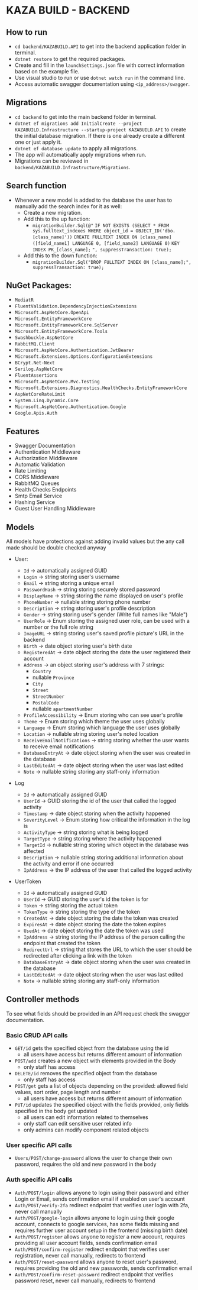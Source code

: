 # KAZA BUILD - BACKEND

## How to run
 - `cd backend/KAZABUILD.API` to get into the backend application folder in terminal.
 - `dotnet restore` to get the required packages.
 - Create and fill in the `launchSettings.json` file with correct information based on the example file.
 - Use visual studio to run or use `dotnet watch run` in the command line.
 - Access automatic swagger documentation using `<ip_address>/swagger`.

## Migrations
 - `cd backend` to get into the main backend folder in terminal.
 - `dotnet ef migrations add InitialCreate --project KAZABUILD.Infrastructure --startup-project KAZABUILD.API` to create the initial database migration. If there is one already create a different one or just apply it.
 - `dotnet ef database update` to apply all migrations.
 - The app will automatically apply migrations when run.
 - Migrations can be reviewed in `backend/KAZABUILD.Infrastructure/Migrations`.

## Search function
 - Whenever a new model is added to the database the user has to manually add the search index for it as well:
   - Create a new migration.
   - Add this to the up function:
     - `migrationBuilder.Sql(@"`
            `IF NOT EXISTS (SELECT * FROM sys.fulltext_indexes WHERE object_id = OBJECT_ID('dbo.[class_name]'))`
                `CREATE FULLTEXT INDEX ON [class_name]([field_name1] LANGUAGE 0, [field_name2] LANGUAGE 0)`
                `KEY INDEX PK_[class_name];`
        `", suppressTransaction: true);`
   - Add this to the down function:
     - `migrationBuilder.Sql("DROP FULLTEXT INDEX ON [class_name];", suppressTransaction: true);`
    

## NuGet Packages:
- `MediatR`
- `FluentValidation.DependencyInjectionExtensions`
- `Microsoft.AspNetCore.OpenApi`
- `Microsoft.EntityFrameworkCore`
- `Microsoft.EntityFrameworkCore.SqlServer`
- `Microsoft.EntityFrameworkCore.Tools`
- `Swashbuckle.AspNetCore`
- `RabbitMQ.Client`
- `Microsoft.AspNetCore.Authentication.JwtBearer`
- `Microsoft.Extensions.Options.ConfigurationExtensions`
- `BCrypt.Net-Next`
- `Serilog.AspNetCore`
- `FluentAssertions`
- `Microsoft.AspNetCore.Mvc.Testing`
- `Microsoft.Extensions.Diagnostics.HealthChecks.EntityFrameworkCore`
- `AspNetCoreRateLimit`
- `System.Linq.Dynamic.Core`
- `Microsoft.AspNetCore.Authentication.Google`
- `Google.Apis.Auth`

## Features
- Swagger Documentation
- Authentication Middleware
- Authorization Middleware
- Automatic Validation
- Rate Limiting
- CORS Middleware
- RabbitMQ Queues
- Health Checks Endpoints
- Smtp Email Service
- Hashing Service
- Guest User Handling Middleware

## Models
All models have protections against adding invalid values but the any call made should be double checked anyway

- User:
  - `Id` -> automatically assigned GUID
  - `Login` -> string storing user's username
  - `Email` -> string storing a unique email
  - `PasswordHash` -> string storing securely stored password
  - `DisplayName` -> string storing the name displayed on user's profile
  - `PhoneNumber` -> nullable string storing phone number
  - `Description` -> string storing user's profile description
  - `Gender` -> string storing user's gender (Write full names like "Male")
  - `UserRole` -> Enum storing the assigned user role, can be used with a number or the full role string
  - `ImageURL` -> string storing user's saved profile picture's URL in the backend
  - `Birth` -> date object storing user's birth date
  - `RegisteredAt` -> date object storing the date the user registered their account
  - `Address` -> an object storing user's address with 7 strings:
    - `Country`
    - nullable `Province`
    - `City`
    - `Street`
    - `StreetNumber`
    - `PostalCode`
    - nullable `apartmentNumber`
  - `ProfileAccessibility` -> Enum storing who can see user's profile
  - `Theme` -> Enum storing which theme the user uses globally
  - `Language` -> Enum storing which language the user uses globally 
  - `Location` -> nullable string storing user's noted location
  - `ReceiveEmailNotifications` -> string storing whether the user wants to receive email notifications
  - `DatabaseEntryAt` -> date object storing when the user was created in the database
  - `LastEditedAt` -> date object storing when the user was last edited
  - `Note` -> nullable string storing any staff-only information

- Log
  - `Id` -> automatically assigned GUID
  - `UserId` -> GUID storing the id of the user that called the logged activity
  - `Timestamp` -> date object storing when the activity happened
  - `SeverityLevel` -> Enum storing how critical the information in the log is
  - `ActivityType` -> string storing what is being logged
  - `TargetType` -> string storing where the activity happened
  - `TargetId` -> nullable string storing which object in the database was affected
  - `Description` -> nullable string storing additional information about the activity and error if one occurred
  - `IpAddress` -> the IP address of the user that called the logged activity

- UserToken
  - `Id` -> automatically assigned GUID
  - `UserId` -> GUID storing the user's id the token is for
  - `Token` -> string storing the actual token 
  - `TokenType` -> string storing the type of the token
  - `CreatedAt` -> date object storing the date the token was created
  - `ExpiresAt` -> date object storing the date the token expires
  - `UsedAt` -> date object storing the date the token was used
  - `IpAddress` -> string storing the IP address of the person calling the endpoint that created the token
  - `RedirectUrl` -> string that stores the URL to which the user should be redirected after clicking a link with the token 
  - `DatabaseEntryAt` -> date object storing when the user was created in the database
  - `LastEditedAt` -> date object storing when the user was last edited
  - `Note` -> nullable string storing any staff-only information

## Controller methods
To see what fields should be provided in an API request check the swagger documentation.

### Basic CRUD API calls
- `GET/id` gets the specified object from the database using the id
  - all users have access but returns different amount of information
- `POST/add` creates a new object with elements provided in the Body
  - only staff has access
- `DELETE/id` removes the specified object from the database
  - only staff has access
- `POST/get` gets a list of objects depending on the provided: allowed field values, sort order, page length and number
  - all users have access but returns different amount of information
- `PUT/id` updates the specified object with the fields provided, only fields specified in the body get updated
  - all users can edit information related to themselves
  - only staff can edit sensitive user related info
  - only admins can modify component related objects

### User specific API calls
- `Users/POST/change-password` allows the user to change their own password, requires the old and new password in the body

### Auth specific API calls
- `Auth/POST/login` allows anyone to login using their password and either Login or Email, sends confirmation email if enabled on user's account
- `Auth/POST/verify-2fa` redirect endpoint that verifies user login with 2fa, never call manually
- `Auth/POST/google-login` allows anyone to login using their google account, connects to google services, has some fields missing and requires further user account setup in the frontend (missing birth date)
- `Auth/POST/register` allows anyone to register a new account, requires providing all user account fields, sends confirmation email
- `Auth/POST/confirm-register` redirect endpoint that verifies user registration, never call manually, redirects to frontend
- `Auth/POST/reset-password` allows anyone to reset user's password, requires providing the old and new passwords, sends confirmation email
- `Auth/POST/confirm-reset-password` redirect endpoint that verifies password reset, never call manually, redirects to frontend